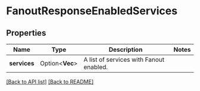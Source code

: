 # FanoutResponseEnabledServices

## Properties

Name | Type | Description | Notes
------------ | ------------- | ------------- | -------------
**services** | Option<**Vec<String>**> | A list of services with Fanout enabled. | 

[[Back to API list]](../README.md#documentation-for-api-endpoints) [[Back to README]](../README.md)


